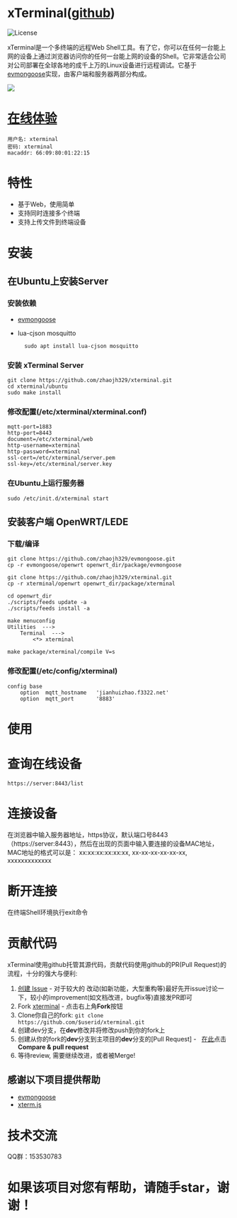 # xTerminal([github](https://github.com/zhaojh329/xterminal))

![](https://img.shields.io/badge/license-GPLV3-brightgreen.svg?style=plastic "License")

xTerminal是一个多终端的远程Web Shell工具。有了它，你可以在任何一台能上网的设备上通过浏览器访问你的任何一台能上网的设备的Shell。它非常适合公司
对公司部署在全球各地的成千上万的Linux设备进行远程调试。它基于[evmongoose](https://github.com/zhaojh329/evmongoose)实现，由客户端和服务器两部分构成。

![](https://github.com/zhaojh329/image/blob/master/xterminal_zh.png)

# [在线体验](https://jianhuizhao.f3322.net:8443)
	用户名: xterminal
	密码: xterminal
	macaddr: 66:09:80:01:22:15
	
# 特性
* 基于Web，使用简单
* 支持同时连接多个终端
* 支持上传文件到终端设备
	
# 安装
## 在Ubuntu上安装Server
### 安装依赖
* [evmongoose](https://github.com/zhaojh329/evmongoose/blob/master/README_ZH.md)

* lua-cjson mosquitto

		sudo apt install lua-cjson mosquitto
	
### 安装 xTerminal Server
    git clone https://github.com/zhaojh329/xterminal.git
    cd xterminal/ubuntu
	sudo make install

### 修改配置(/etc/xterminal/xterminal.conf)
	mqtt-port=1883
	http-port=8443
	document=/etc/xterminal/web
	http-username=xterminal
	http-password=xterminal
	ssl-cert=/etc/xterminal/server.pem
	ssl-key=/etc/xterminal/server.key
	
### 在Ubuntu上运行服务器
	sudo /etc/init.d/xterminal start
	
## 安装客户端 OpenWRT/LEDE
### 下载/编译
	git clone https://github.com/zhaojh329/evmongoose.git
	cp -r evmongoose/openwrt openwrt_dir/package/evmongoose
	
	git clone https://github.com/zhaojh329/xterminal.git
	cp -r xterminal/openwrt openwrt_dir/package/xterminal
	
	cd openwrt_dir
	./scripts/feeds update -a
	./scripts/feeds install -a
	
	make menuconfig
	Utilities  --->
		Terminal  --->
			<*> xterminal
	
	make package/xterminal/compile V=s

### 修改配置(/etc/config/xterminal)
	config base
        option  mqtt_hostname   'jianhuizhao.f3322.net'
        option  mqtt_port       '8883'
	
# 使用
# 查询在线设备
	https://server:8443/list
	
# 连接设备
在浏览器中输入服务器地址，https协议，默认端口号8443（https://server:8443），然后在出现的页面中输入要连接的设备MAC地址，MAC地址的格式可以是：
xx:xx:xx:xx:xx:xx, xx-xx-xx-xx-xx-xx, xxxxxxxxxxxxx

# 断开连接
在终端Shell环境执行exit命令

# 贡献代码

xTerminal使用github托管其源代码，贡献代码使用github的PR(Pull Request)的流程，十分的强大与便利:

1. [创建 Issue](https://github.com/zhaojh329/xterminal/issues/new) - 对于较大的
	改动(如新功能，大型重构等)最好先开issue讨论一下，较小的improvement(如文档改进，bugfix等)直接发PR即可
2. Fork [xterminal](https://github.com/zhaojh329/xterminal) - 点击右上角**Fork**按钮
3. Clone你自己的fork: ```git clone https://github.com/$userid/xterminal.git```
4. 创建dev分支，在**dev**修改并将修改push到你的fork上
5. 创建从你的fork的**dev**分支到主项目的**dev**分支的[Pull Request] -  
	[在此](https://github.com/zhaojh329/xterminal)点击**Compare & pull request**
6. 等待review, 需要继续改进，或者被Merge!
	
## 感谢以下项目提供帮助
* [evmongoose](https://github.com/zhaojh329/evmongoose)
* [xterm.js](https://github.com/sourcelair/xterm.js)

# 技术交流
QQ群：153530783

# 如果该项目对您有帮助，请随手star，谢谢！
